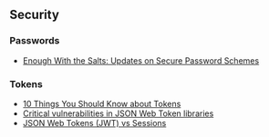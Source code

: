 ## Security

### Passwords

* [Enough With the Salts: Updates on Secure Password Schemes](http://chargen.matasano.com/chargen/2015/3/26/enough-with-the-salts-updates-on-secure-password-schemes.html)

### Tokens

* [10 Things You Should Know about Tokens](https://auth0.com/blog/2014/01/27/ten-things-you-should-know-about-tokens-and-cookies/)
* [Critical vulnerabilities in JSON Web Token libraries](https://auth0.com/blog/2015/03/31/critical-vulnerabilities-in-json-web-token-libraries/)
* [JSON Web Tokens (JWT) vs Sessions](https://float-middle.com/json-web-tokens-jwt-vs-sessions/)
